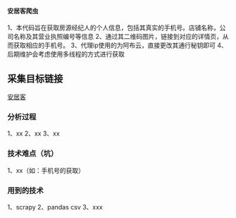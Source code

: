 #### 安居客爬虫

1、本代码旨在获取房源经纪人的个人信息，包括其真实的手机号。店铺名称，公司名称及其营业执照编号等信息
2、通过其二维码图片，链接到对应的详情页，从而获取相应的手机号。
3、代理ip使用的为阿布云，直接更改其通行秘钥即可
4、后期维护会考虑使用多线程的方式进行获取


## 采集目标链接

[安居客](xx)

### 分析过程

1、xx
2、xx
3、xx

### 技术难点（坑）

1、xx（如：手机号的获取）

### 用到的技术

1、scrapy
2、pandas csv
3、xxx